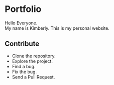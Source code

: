 # Portfolio

Hello Everyone. <br>
My name is Kimberly. This is my personal website.

## Contribute

* Clone the repository.
* Explore the project.
* Find a bug.
* Fix the bug.
* Send a Pull Request.